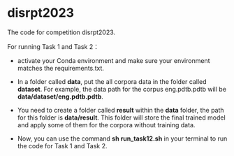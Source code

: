 # disrpt2023
The code for competition disrpt2023.


For running Task 1 and Task 2：
- activate your Conda environment and make sure your environment matches the requirements.txt. 

- In a folder called **data**, put the all corpora data in the folder called **dataset**. For example, the data path for the corpus eng.pdtb.pdtb will be **data/dataset/eng.pdtb.pdtb**.
- You need to create a folder called **result** within the **data** folder, the path for this folder is **data/result**. This folder will store the final trained model and apply some of them for the corpora without training data. 
- Now, you can use the command **sh run_task12.sh** in your terminal to run the code for Task 1 and Task 2.